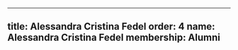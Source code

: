 ---
  title: Alessandra Cristina Fedel
  order: 4
  name: Alessandra Cristina Fedel
  membership: Alumni
  ---
  